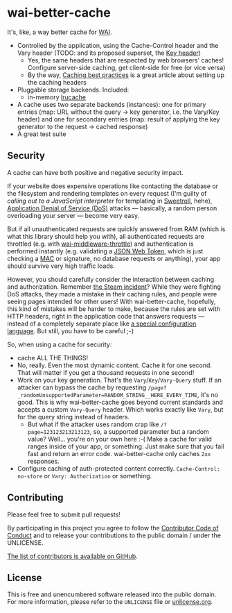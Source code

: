 # wai-better-cache

It's, like, a way better cache for [WAI].

- Controlled by the application, using the Cache-Control header and the Vary header (TODO: and its proposed superset, the [Key header])
  - Yes, the same headers that are respected by web browsers' caches! Configure server-side caching, get client-side for free (or vice versa)
  - By the way, [Caching best practices] is a great article about setting up the caching headers
- Pluggable storage backends. Included:
  - in-memory [lrucache](https://github.com/chowells79/lrucache)
- A cache uses two separate backends (instances): one for primary entries (map: URL without the query → key generator, i.e. the Vary/Key header) and one for secondary entries (map: result of applying the key generator to the request → cached response)
- A great test suite

[WAI]: https://hackage.haskell.org/package/wai
[Key header]: https://tools.ietf.org/html/draft-ietf-httpbis-key-01
[Caching best practices]: https://jakearchibald.com/2016/caching-best-practices/

## Security

A cache can have both positive and negative security impact.

If your website does expensive operations like contacting the database or the filesystem and rendering templates on every request (I'm guilty of *calling out to a JavaScript interpreter* for templating in [Sweetroll], hehe), [Application Denial of Service (DoS)] attacks — basically, a random person overloading your server — become very easy.

But if all unauthenticated requests are quickly answered from RAM (which is what this library should help you with), all authenticated requests are throttled (e.g. with [wai-middleware-throttle]) and authentication is performed instantly (e.g. validating a [JSON Web Token], which is just checking a [MAC] or signature, no database requests or anything), your app should survive very high traffic loads.

However, you should carefully consider the interaction between caching and authorization.
Remember [the Steam incident]?
While they were fighting DoS attacks, they made a mistake in their caching rules, and people were seeing pages intended for other users!
With wai-better-cache, hopefully, this kind of mistakes will be harder to make, because the rules are set with HTTP headers, right in the application code that answers requests — instead of a completely separate place like [a special configuration language].
But still, you have to be careful ;-)

So, when using a cache for security:

- cache ALL THE THINGS!
- No, really. Even the most dynamic content. Cache it for one second. That will matter if you get a thousand requests in one second!
- Work on your key generation. That's the `Vary`/`Key`/`Vary-Query` stuff. If an attacker can bypass the cache by requesting `/page?_randomUnsupportedParameter=RANDOM_STRING__HERE_EVERY_TIME`, it's no good. This is why wai-better-cache goes beyond current standards and accepts a custom `Vary-Query` header. Which works exactly like `Vary`, but for the query string instead of headers.
  - But what if the attacker uses random crap like `/?page=123123213213123`, so, a supported parameter but a random value? Well… you're on your own here :-( Make a cache for valid ranges inside of your app, or something. Just make sure that you fail fast and return an error code. wai-better-cache only caches `2xx` responses.
- Configure caching of auth-protected content correctly. `Cache-Control: no-store` or `Vary: Authorization` or something.

[Sweetroll]: https://github.com/myfreeweb/sweetroll
[Application Denial of Service (DoS)]: https://www.owasp.org/index.php/A9_2004_Application_Denial_of_Service
[wai-middleware-throttle]: https://hackage.haskell.org/package/wai-middleware-throttle
[JSON Web Token]: https://jwt.io
[MAC]: https://en.wikipedia.org/wiki/Message_authentication_code
[the Steam incident]: http://store.steampowered.com/news/19852/
[a special configuration language]: https://www.varnish-cache.org/docs/4.1/users-guide/vcl.html

## Contributing

Please feel free to submit pull requests!

By participating in this project you agree to follow the [Contributor Code of Conduct](http://contributor-covenant.org/version/1/4/) and to release your contributions to the public domain / under the UNLICENSE.

[The list of contributors is available on GitHub](https://github.com/myfreeweb/wai-better-cache/graphs/contributors).


## License

This is free and unencumbered software released into the public domain.  
For more information, please refer to the `UNLICENSE` file or [unlicense.org](http://unlicense.org).
